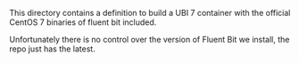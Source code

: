 This directory contains a definition to build a UBI 7 container with the official CentOS 7 binaries of fluent bit included.

Unfortunately there is no control over the version of Fluent Bit we install, the repo just has the latest.